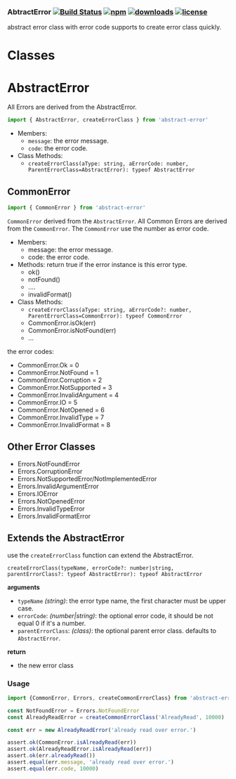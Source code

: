 ### AbtractError [![Build Status](https://img.shields.io/travis/snowyu/abstract-error.js/master.png)](http://travis-ci.org/snowyu/abstract-error.js) [![npm](https://img.shields.io/npm/v/abstract-error.svg)](https://npmjs.org/package/abstract-error) [![downloads](https://img.shields.io/npm/dm/abstract-error.svg)](https://npmjs.org/package/abstract-error) [![license](https://img.shields.io/npm/l/abstract-error.svg)](https://npmjs.org/package/abstract-error)

abstract error class with error code supports to create error class quickly.

# Classes

# AbstractError

All Errors are derived from the AbstractError.

```javascript
import { AbstractError, createErrorClass } from 'abstract-error'
```

* Members:
  * `message`: the error message.
  * `code`: the error code.
* Class Methods:
  * `createErrorClass(aType: string, aErrorCode: number, ParentErrorClass=AbstractError): typeof AbstractError`

## CommonError

```javascript
import { CommonError } from 'abstract-error'
```

`CommonError` derived from the `AbstractError`. All Common Errors are derived from the `CommonError`.
The `CommonError` use the number as error code.

* Members:
  * message: the error message.
  * code: the error code.
* Methods: return true if the error instance is this error type.
  * ok()
  * notFound()
  * ....
  * invalidFormat()
* Class Methods:
  * `createErrorClass(aType: string, aErrorCode?: number, ParentErrorClass=CommonError): typeof CommonError`
  * CommonError.isOk(err)
  * CommonError.isNotFound(err)
  * ...

the error codes:

* CommonError.Ok              = 0
* CommonError.NotFound        = 1
* CommonError.Corruption      = 2
* CommonError.NotSupported    = 3
* CommonError.InvalidArgument = 4
* CommonError.IO              = 5
* CommonError.NotOpened       = 6
* CommonError.InvalidType     = 7
* CommonError.InvalidFormat   = 8


## Other Error Classes

* Errors.NotFoundError
* Errors.CorruptionError
* Errors.NotSupportedError/NotImplementedError
* Errors.InvalidArgumentError
* Errors.IOError
* Errors.NotOpenedError
* Errors.InvalidTypeError
* Errors.InvalidFormatError


## Extends the AbstractError

use the `createErrorClass` function can extend the AbstractError.

`createErrorClass(typeName, errorCode?: number|string, parentErrorClass?: typeof AbstractError): typeof AbstractError`

__arguments__

* `typeName` *(string)*: the error type name, the first character must be upper case.
* `errorCode`: *(number|string)*: the optional error code, it should be not equal 0 if it's a number.
* `parentErrorClass`: *(class)*:  the optional parent error class. defaults to `AbstractError`.

__return__

* the new error class


### Usage

```js
import {CommonError, Errors, createCommonErrorClass} from 'abstract-error';

const NotFoundError = Errors.NotFoundError
const AlreadyReadError = createCommonErrorClass('AlreadyRead', 10000)

const err = new AlreadyReadError('already read over error.')

assert.ok(CommonError.isAlreadyRead(err))
assert.ok(AlreadyReadError.isAlreadyRead(err))
assert.ok(err.alreadyRead())
assert.equal(err.message, 'already read over error.')
assert.equal(err.code, 10000)

```


